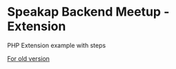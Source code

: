 # Speakap Backend Meetup - Extension
PHP Extension example with steps

[For old version](https://github.com/phplang/extension-tutorial)
